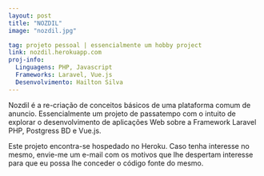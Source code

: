 ```yaml
---
layout: post
title: "NOZDIL"
image: "nozdil.jpg"

tag: projeto pessoal | essencialmente um hobby project 
link: nozdil.herokuapp.com
proj-info:
  Linguagens: PHP, Javascript
  Frameworks: Laravel, Vue.js
  Desenvolvimento: Hailton Silva
---
```


Nozdil é a re-criação de conceitos básicos de uma plataforma comum de anuncio. Essencialmente um projeto de passatempo com o intuito
de explorar o desenvolvimento de aplicações Web sobre a Framework Laravel PHP, Postgress BD e Vue.js.

<!--![Página inicial da PowerToWeb](/images/nozdil-1.png)-->

Este projeto encontra-se hospedado no Heroku. Caso tenha interesse no mesmo, envie-me um e-mail com os motivos que lhe despertam
interesse para que eu possa lhe conceder o código fonte do mesmo.

